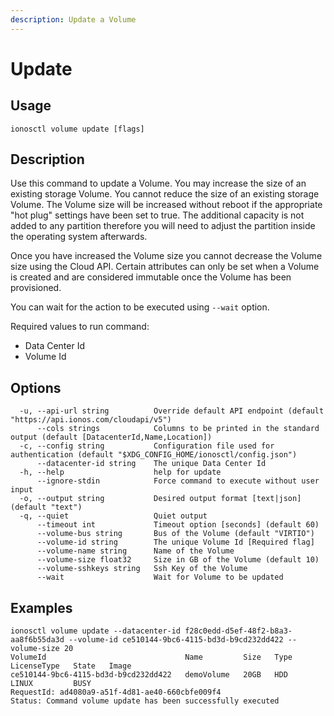 ```yaml
---
description: Update a Volume
---
```


# Update

## Usage

```text
ionosctl volume update [flags]
```

## Description

Use this command to update a Volume. You may increase the size of an existing storage Volume. You cannot reduce the size of an existing storage Volume. The Volume size will be increased without reboot if the appropriate "hot plug" settings have been set to true. The additional capacity is not added to any partition therefore you will need to adjust the partition inside the operating system afterwards.

Once you have increased the Volume size you cannot decrease the Volume size using the Cloud API. Certain attributes can only be set when a Volume is created and are considered immutable once the Volume has been provisioned.

You can wait for the action to be executed using `--wait` option.

Required values to run command:

* Data Center Id
* Volume Id

## Options

```text
  -u, --api-url string          Override default API endpoint (default "https://api.ionos.com/cloudapi/v5")
      --cols strings            Columns to be printed in the standard output (default [DatacenterId,Name,Location])
  -c, --config string           Configuration file used for authentication (default "$XDG_CONFIG_HOME/ionosctl/config.json")
      --datacenter-id string    The unique Data Center Id
  -h, --help                    help for update
      --ignore-stdin            Force command to execute without user input
  -o, --output string           Desired output format [text|json] (default "text")
  -q, --quiet                   Quiet output
      --timeout int             Timeout option [seconds] (default 60)
      --volume-bus string       Bus of the Volume (default "VIRTIO")
      --volume-id string        The unique Volume Id [Required flag]
      --volume-name string      Name of the Volume
      --volume-size float32     Size in GB of the Volume (default 10)
      --volume-sshkeys string   Ssh Key of the Volume
      --wait                    Wait for Volume to be updated
```

## Examples

```text
ionosctl volume update --datacenter-id f28c0edd-d5ef-48f2-b8a3-aa8f6b55da3d --volume-id ce510144-9bc6-4115-bd3d-b9cd232dd422 --volume-size 20
VolumeId                               Name         Size   Type   LicenseType   State   Image
ce510144-9bc6-4115-bd3d-b9cd232dd422   demoVolume   20GB   HDD    LINUX         BUSY    
RequestId: ad4080a9-a51f-4d81-ae40-660cbfe009f4
Status: Command volume update has been successfully executed
```

